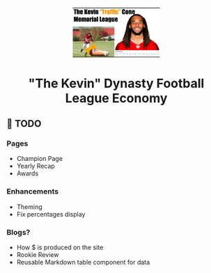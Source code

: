 <p align="center">
    <img alt="Kevin Cone" src="src/images/traffic-cone.png" width="200" />
</p>
<h1 align="center">
  "The Kevin" Dynasty Football League Economy
</h1>

## 🚀 TODO
### Pages
- Champion Page
- Yearly Recap
- Awards
### Enhancements
- Theming
- Fix percentages display
### Blogs?
- How $ is produced on the site
- Rookie Review
- Reusable Markdown table component for data